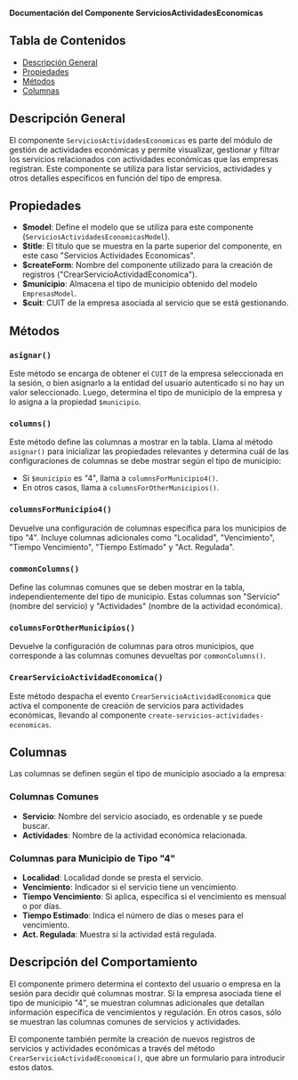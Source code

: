 **Documentación del Componente ServiciosActividadesEconomicas**

## Tabla de Contenidos
- [Descripción General](#descripción-general)
- [Propiedades](#propiedades)
- [Métodos](#métodos)
- [Columnas](#columnas)

## Descripción General
El componente `ServiciosActividadesEconomicas` es parte del módulo de gestión de actividades económicas y permite visualizar, gestionar y filtrar los servicios relacionados con actividades económicas que las empresas registran. Este componente se utiliza para listar servicios, actividades y otros detalles específicos en función del tipo de empresa.

## Propiedades
- **$model**: Define el modelo que se utiliza para este componente (`ServiciosActividadesEconomicasModel`).
- **$title**: El título que se muestra en la parte superior del componente, en este caso "Servicios Actividades Economicas".
- **$createForm**: Nombre del componente utilizado para la creación de registros ("CrearServicioActividadEconomica").
- **$municipio**: Almacena el tipo de municipio obtenido del modelo `EmpresasModel`.
- **$cuit**: CUIT de la empresa asociada al servicio que se está gestionando.

## Métodos

### `asignar()`
Este método se encarga de obtener el `CUIT` de la empresa seleccionada en la sesión, o bien asignarlo a la entidad del usuario autenticado si no hay un valor seleccionado. Luego, determina el tipo de municipio de la empresa y lo asigna a la propiedad `$municipio`.

### `columns()`
Este método define las columnas a mostrar en la tabla. Llama al método `asignar()` para inicializar las propiedades relevantes y determina cuál de las configuraciones de columnas se debe mostrar según el tipo de municipio:

- Si `$municipio` es "4", llama a `columnsForMunicipio4()`.
- En otros casos, llama a `columnsForOtherMunicipios()`.

### `columnsForMunicipio4()`
Devuelve una configuración de columnas específica para los municipios de tipo "4". Incluye columnas adicionales como "Localidad", "Vencimiento", "Tiempo Vencimiento", "Tiempo Estimado" y "Act. Regulada".

### `commonColumns()`
Define las columnas comunes que se deben mostrar en la tabla, independientemente del tipo de municipio. Estas columnas son "Servicio" (nombre del servicio) y "Actividades" (nombre de la actividad económica).

### `columnsForOtherMunicipios()`
Devuelve la configuración de columnas para otros municipios, que corresponde a las columnas comunes devueltas por `commonColumns()`.

### `CrearServicioActividadEconomica()`
Este método despacha el evento `CrearServicioActividadEconomica` que activa el componente de creación de servicios para actividades económicas, llevando al componente `create-servicios-actividades-economicas`.

## Columnas
Las columnas se definen según el tipo de municipio asociado a la empresa:

### Columnas Comunes
- **Servicio**: Nombre del servicio asociado, es ordenable y se puede buscar.
- **Actividades**: Nombre de la actividad económica relacionada.

### Columnas para Municipio de Tipo "4"
- **Localidad**: Localidad donde se presta el servicio.
- **Vencimiento**: Indicador si el servicio tiene un vencimiento.
- **Tiempo Vencimiento**: Si aplica, especifica si el vencimiento es mensual o por días.
- **Tiempo Estimado**: Indica el número de días o meses para el vencimiento.
- **Act. Regulada**: Muestra si la actividad está regulada.

## Descripción del Comportamiento
El componente primero determina el contexto del usuario o empresa en la sesión para decidir qué columnas mostrar. Si la empresa asociada tiene el tipo de municipio "4", se muestran columnas adicionales que detallan información específica de vencimientos y regulación. En otros casos, sólo se muestran las columnas comunes de servicios y actividades.

El componente también permite la creación de nuevos registros de servicios y actividades económicas a través del método `CrearServicioActividadEconomica()`, que abre un formulario para introducir estos datos.

